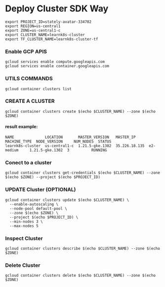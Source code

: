 # Deploy Cluster SDK Way

```
export PROJECT_ID=stately-avatar-334702
export REGION=us-central1
export ZONE=us-central1-c
export CLUSTER_NAME=learnk8s-cluster
export TF_CLUSTER_NAME=learnk8s-cluster-tf

```

### Enable GCP APIS
```
gcloud services enable compute.googleapis.com
gcloud services enable container.googleapis.com
```

### UTILS COMMANDS
```
gcloud container clusters list
```

### CREATE A CLUSTER 
```
gcloud container clusters create $(echo $CLUSTER_NAME) --zone $(echo $ZONE)
```
#### result example: 
```
NAME              LOCATION       MASTER_VERSION   MASTER_IP      MACHINE_TYPE  NODE_VERSION     NUM_NODES  STATUS
learnk8s-cluster  us-central1-c  1.21.5-gke.1302  35.226.18.135  e2-medium     1.21.5-gke.1302  3          RUNNING
```

### Conect to a cluster
```
gcloud container clusters get-credentials $(echo $CLUSTER_NAME) --zone $(echo $ZONE) --project $(echo $PROJECT_ID)
```


### UPDATE Cluster (OPTIONAL)
```
gcloud container clusters update $(echo $CLUSTER_NAME) \
  --enable-autoscaling \
  --node-pool default-pool \
  --zone $(echo $ZONE) \
  --project $(echo $PROJECT_ID) \
  --min-nodes 3 \
  --max-nodes 5
```

### Inspect Cluster
```
gcloud container clusters describe $(echo $CLUSTER_NAME) --zone $(echo $ZONE)
```

### Delete Cluster
```
gcloud container clusters delete $(echo $CLUSTER_NAME) --zone $(echo $ZONE)
```
